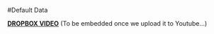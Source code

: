 #Default Data

[**DROPBOX VIDEO**](https://www.dropbox.com/s/kizu7ch3k0c2fq4/buddyboss-platform-tools-default-data.mp4?raw=1)
(To be embedded once we upload it to Youtube...)